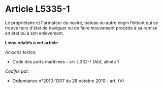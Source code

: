 # Article L5335-1

Le propriétaire et l'armateur du navire, bateau ou autre engin flottant qui se trouve hors d'état de naviguer ou de faire
mouvement procède à sa remise en état ou à son enlèvement.

**Liens relatifs à cet article**

_Anciens textes_:

  - Code des ports maritimes - art. L332-1 (Ab), alinéa 1

_Codifié par_:

  - Ordonnance n°2010-1307 du 28 octobre 2010 - art. (V)
